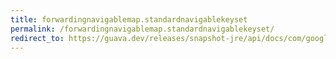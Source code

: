 ```yaml
---
title: forwardingnavigablemap.standardnavigablekeyset
permalink: /forwardingnavigablemap.standardnavigablekeyset/
redirect_to: https://guava.dev/releases/snapshot-jre/api/docs/com/google/common/collect/ForwardingNavigableMap.StandardNavigableKeySet.html
---
```

